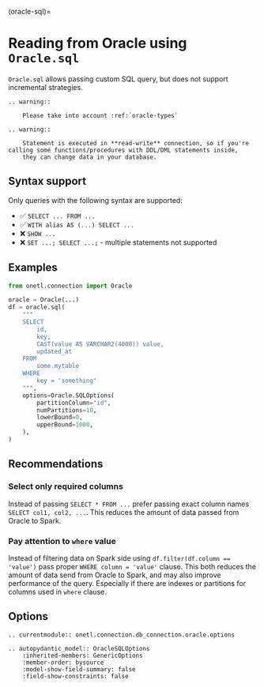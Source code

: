 (oracle-sql)=

# Reading from Oracle using `Oracle.sql`

`Oracle.sql` allows passing custom SQL query, but does not support incremental strategies.

```{eval-rst}
.. warning::

    Please take into account :ref:`oracle-types`
```

```{eval-rst}
.. warning::

    Statement is executed in **read-write** connection, so if you're calling some functions/procedures with DDL/DML statements inside,
    they can change data in your database.
```

## Syntax support

Only queries with the following syntax are supported:

- ✅︎ `SELECT ... FROM ...`
- ✅︎ `WITH alias AS (...) SELECT ...`
- ❌ `SHOW ...`
- ❌ `SET ...; SELECT ...;` - multiple statements not supported

## Examples

```python
from onetl.connection import Oracle

oracle = Oracle(...)
df = oracle.sql(
    """
    SELECT
        id,
        key,
        CAST(value AS VARCHAR2(4000)) value,
        updated_at
    FROM
        some.mytable
    WHERE
        key = 'something'
    """,
    options=Oracle.SQLOptions(
        partitionColumn="id",
        numPartitions=10,
        lowerBound=0,
        upperBound=1000,
    ),
)
```

## Recommendations

### Select only required columns

Instead of passing `SELECT * FROM ...` prefer passing exact column names `SELECT col1, col2, ...`.
This reduces the amount of data passed from Oracle to Spark.

### Pay attention to `where` value

Instead of filtering data on Spark side using `df.filter(df.column == 'value')` pass proper `WHERE column = 'value'` clause.
This both reduces the amount of data send from Oracle to Spark, and may also improve performance of the query.
Especially if there are indexes or partitions for columns used in `where` clause.

## Options

```{eval-rst}
.. currentmodule:: onetl.connection.db_connection.oracle.options
```

```{eval-rst}
.. autopydantic_model:: OracleSQLOptions
    :inherited-members: GenericOptions
    :member-order: bysource
    :model-show-field-summary: false
    :field-show-constraints: false
```
